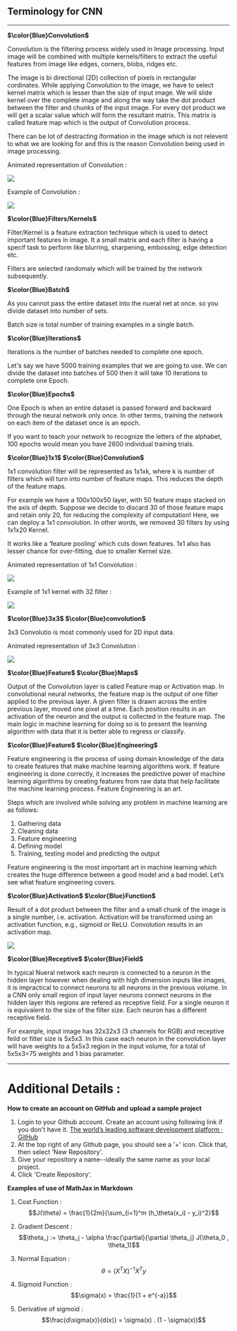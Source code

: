 ## Terminology for CNN
------------

**$\color{Blue}Convolution$**

Convolution is the filtering process widely used in Image processing. Input image will be combined with multiple kernels/filters to extract the useful features from image like edges, corners, blobs, ridges etc. 

The image is bi directional (2D) collection of pixels in rectangular cordinates. While applying Convolution to the image, we have to select kernel matrix which is lesser than the size of input image. We will slide kernel over the complete image and along the way take the dot product between the filter and chunks of the input image. For every dot product we will get a scalar value which will form the resultant matrix. This matrix is called feature map which is the output of Convolution process.

There can be lot of destracting iformation in the image which is not relevent to what we are looking for and this is the  reason Convolution being used in image processing. 

Animated representation of Convolution :

![](https://github.com/bhgtankita/ML-DNN/blob/master/images/5-3%20Convolution%20Small.gif?raw=true)

Example of Convolution :

![](https://github.com/bhgtankita/ML-DNN/blob/master/images/Convolution.PNG?raw=true)

**$\color{Blue}Filters/Kernels$**

Filter/Kernel is a feature extraction technique which is used to detect important features in image. It a small matrix and each filter is having a specif task to perform like blurring, sharpening, embossing, edge detection etc. 

Filters are selected randomaly which will be trained by the network subsequently. 

**$\color{Blue}Batch$**

As you cannot pass the entire dataset into the nueral net at once. so you divide dataset into number of sets.

Batch size is total number of training examples in a single batch.

**$\color{Blue}Iterations$**

Iterations is the number of batches needed to complete one epoch.

Let's say we have 5000 training examples that we are going to use. We can divide the dataset into batches of 500 then it will take 10 iterations to complete one Epoch.

**$\color{Blue}Epochs$**

One Epoch is when an entire dataset is passed forward and backward through the neural network only once. In other terms, training the network on each item of the dataset once is an epoch. 

If you want to teach your network to recognize the letters of the alphabet, 100 epochs would mean you have 2600 individual training trials.

**$\color{Blue}1x1$ $\color{Blue}Convolution$**

1x1 convolution filter will be represented as 1x1xk, where k is number of filters which will turn into number of feature maps. This reduces the depth of the feature maps.

For example we have a 100x100x50 layer, with 50 feature maps stacked on the axis of depth. Suppose we decide to discard 30 of those feature maps and retain only 20, for reducing the complexity of computation! Here, we can deploy a 1x1 convolution. In other words, we removed 30 filters by using 1x1x20 Kernel.

It works like a ‘feature pooling’ which cuts down features. 1x1 also has lesser chance for over-fitting, due to smaller Kernel size.

Animated representation of 1x1 Convolution :

![](https://github.com/bhgtankita/ML-DNN/blob/master/images/1x1%20Convolution.gif?raw=true)

Example of 1x1 kernel with 32 filter :

![](https://github.com/bhgtankita/ML-DNN/blob/master/images/1X1%20Example.PNG?raw=true)

**$\color{Blue}3x3$ $\color{Blue}convolution$**

3x3 Convolutio is most commonly used for 2D input data. 

Animated representation of 3x3 Convolution :

![](https://github.com/bhgtankita/ML-DNN/blob/master/images/3x3%20Convolution.gif?raw=true)

**$\color{Blue}Feature$ $\color{Blue}Maps$**

Output of the Convolution layer is called Feature map or Activation map. In convolutional neural networks, the feature map is the output of one filter applied to the previous layer. A given filter is drawn across the entire previous layer, moved one pixel at a time. Each position results in an activation of the neuron and the output is collected in the feature map. The main logic in machine learning for doing so is to present the learning algorithm with data that it is better able to regress or classify.

**$\color{Blue}Feature$ $\color{Blue}Engineering$**

Feature engineering is the process of using domain knowledge of the data to create features that make machine learning algorithms work. If feature engineering is done correctly, it increases the predictive power of machine learning algorithms by creating features from raw data that help facilitate the machine learning process. Feature Engineering is an art.

Steps which are involved while solving any problem in machine learning are as follows:

1. Gathering data
2. Cleaning data
3. Feature engineering
4. Defining model
5. Training, testing model and predicting the output

Feature engineering is the most important art in machine learning which creates the huge difference between a good model and a bad model. Let’s see what feature engineering covers.

**$\color{Blue}Activation$ $\color{Blue}Function$**

Result of a dot product between the filter and a small chunk of the
image is a single number, i.e. activation. Activation will be transformed using an activation function, e.g., sigmoid or ReLU. Convolution results in an activation map.


![](https://github.com/bhgtankita/ML-DNN/blob/master/images/Activation%20Functions.PNG?raw=true)

**$\color{Blue}Receptive$ $\color{Blue}Field$**

In typical Nueral network each neuron is connected to a neuron in the hidden layer however when dealing with high dimension inputs like images, it is impractical to connect neurons to all neurons in the previous volume. In a CNN only small region of input layer neurons connect neurons in the hidden layer this regions are refered as receptive field.  For a single neuron it is equivalent to the size of the filter size. Each neuron has a different receptive field.

For example, input image has 32x32x3 (3 channels for RGB) and receptive feild or filter size is 5x5x3. In this case each neuron in the convolution layer will have weights to a 5x5x3 region in the input volume, for a total of 5x5x3=75 weights and 1 bias parameter. 

----------------
# Additional Details :

**How to create an account on GitHub and upload a sample project**

1. Login to your Github account. Create an account using following link if you don't have it. 
   [The world’s leading software development platform · GitHub](https://github.com/)
2. At the top right of any Github page, you should see a '+' icon. Click that, then select 'New Repository'.
3. Give your repository a name--ideally the same name as your local project. 
4. Click 'Create Repository'.

**Examples of use of MathJax in Markdown**

1. Cost Function :
$$J(\theta) = \frac{1}{2m}{\sum_{i=1}^m (h_\theta(x_i) - y_i)^2}$$

2. Gradient Descent :
$$\theta_j := \theta_j - \alpha \frac{\partial}{\partial \theta_j} J(\theta_0 , \theta_1)$$

3. Normal Equation :
$$\theta = (X^TX)^{-1} X^Ty$$

4. Sigmoid Function :
$$\sigma(x) = \frac{1}{1 + e^{-a}}$$

5. Derivative of sigmoid :
$$\frac{d\sigma(x)}{d(x)} = \sigma(x) . (1 - \sigma(x))$$
